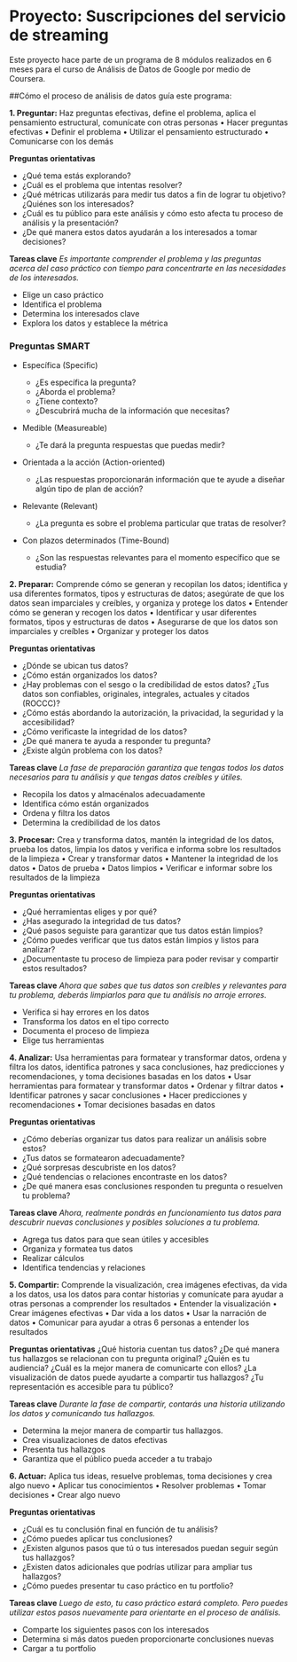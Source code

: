 # Proyecto: Suscripciones del servicio de streaming 
Este proyecto hace parte de un programa de 8 módulos realizados en 6 meses para el curso de Análisis de Datos de Google por medio de Coursera.

##Cómo el proceso de análisis de datos guía este programa:

**1. Preguntar:** Haz preguntas efectivas, define el problema, aplica el pensamiento estructural, comunícate con otras personas 
• Hacer preguntas efectivas
• Definir el problema 
• Utilizar el pensamiento estructurado 
• Comunicarse con los demás 

**Preguntas orientativas**
- ¿Qué tema estás explorando?
- ¿Cuál es el problema que intentas resolver?
- ¿Qué métricas utilizarás para medir tus datos a fin de lograr tu objetivo? ¿Quiénes son los interesados?
- ¿Cuál es tu público para este análisis y cómo esto afecta tu proceso de análisis y la presentación?
- ¿De qué manera estos datos ayudarán a los interesados a tomar decisiones?

**Tareas clave**
*Es importante comprender el problema y las preguntas acerca del caso práctico con tiempo para concentrarte en las necesidades de los interesados.*
- Elige un caso práctico
- Identifica el problema
- Determina los interesados clave
- Explora los datos y establece la métrica

### Preguntas SMART
- Específica (Specific)
  - ¿Es específica la pregunta? 
  - ¿Aborda el problema? 
  - ¿Tiene contexto? 
  - ¿Descubrirá mucha de la información que necesitas?
  
- Medible (Measureable)
  - ¿Te dará la pregunta respuestas que puedas medir?
  
- Orientada a la acción (Action-oriented)
  - ¿Las respuestas proporcionarán información que te ayude a diseñar algún tipo de plan de acción?

- Relevante (Relevant)
  - ¿La pregunta es sobre el problema particular que tratas de resolver?

- Con plazos determinados (Time-Bound)
  - ¿Son las respuestas relevantes para el momento específico que se estudia?


**2. Preparar:** Comprende cómo se generan y recopilan los datos; identifica y usa diferentes formatos, tipos y estructuras de datos; asegúrate de que los datos sean imparciales y creíbles, y organiza y protege los datos 
• Entender cómo se generan y recogen los datos 
• Identificar y usar diferentes formatos, tipos y estructuras de datos 
• Asegurarse de que los datos son imparciales y creíbles 
• Organizar y proteger los datos 

**Preguntas orientativas**
- ¿Dónde se ubican tus datos?
- ¿Cómo están organizados los datos?
- ¿Hay problemas con el sesgo o la credibilidad de estos datos? ¿Tus datos son confiables, originales, integrales, actuales y citados (ROCCC)?
- ¿Cómo estás abordando la autorización, la privacidad, la seguridad y la accesibilidad?
- ¿Cómo verificaste la integridad de los datos?
- ¿De qué manera te ayuda a responder tu pregunta?
- ¿Existe algún problema con los datos?

**Tareas clave**
*La fase de preparación garantiza que tengas todos los datos necesarios para tu análisis y que tengas datos creíbles y útiles.*
- Recopila los datos y almacénalos adecuadamente
- Identifica cómo están organizados
- Ordena y filtra los datos
- Determina la credibilidad de los datos


**3. Procesar:** Crea y transforma datos, mantén la integridad de los datos, prueba los datos, limpia los datos y verifica e informa sobre los resultados de la limpieza 
• Crear y transformar datos
• Mantener la integridad de los datos 
• Datos de prueba 
• Datos limpios 
• Verificar e informar sobre los resultados de la limpieza 

**Preguntas orientativas**
- ¿Qué herramientas eliges y por qué?
- ¿Has asegurado la integridad de tus datos?
- ¿Qué pasos seguiste para garantizar que tus datos están limpios?
- ¿Cómo puedes verificar que tus datos están limpios y listos para analizar?
- ¿Documentaste tu proceso de limpieza para poder revisar y compartir estos resultados?

**Tareas clave**
*Ahora que sabes que tus datos son creíbles y relevantes para tu problema, deberás limpiarlos para que tu análisis no arroje errores.*
- Verifica si hay errores en los datos
- Transforma los datos en el tipo correcto
- Documenta el proceso de limpieza
- Elige tus herramientas


**4. Analizar:** Usa herramientas para formatear y transformar datos, ordena y filtra los datos, identifica patrones y saca conclusiones, haz predicciones y recomendaciones, y toma decisiones basadas en los datos
• Usar herramientas para formatear y transformar datos 
• Ordenar y filtrar datos 
• Identificar patrones y sacar conclusiones 
• Hacer predicciones y recomendaciones 
• Tomar decisiones basadas en datos 

**Preguntas orientativas**
- ¿Cómo deberías organizar tus datos para realizar un análisis sobre estos?
- ¿Tus datos se formatearon adecuadamente?
- ¿Qué sorpresas descubriste en los datos?
- ¿Qué tendencias o relaciones encontraste en los datos?
- ¿De qué manera esas conclusiones responden tu pregunta o resuelven tu problema?

**Tareas clave**
*Ahora, realmente pondrás en funcionamiento tus datos para descubrir nuevas conclusiones y posibles soluciones a tu problema.*
- Agrega tus datos para que sean útiles y accesibles
- Organiza y formatea tus datos
- Realizar cálculos
- Identifica tendencias y relaciones


**5. Compartir:** Comprende la visualización, crea imágenes efectivas, da vida a los datos, usa los datos para contar historias y comunícate para ayudar a otras personas a comprender los resultados 
• Entender la visualización 
• Crear imágenes efectivas 
• Dar vida a los datos 
• Usar la narración de datos 
• Comunicar para ayudar a otras 6 personas a entender los resultados 

**Preguntas orientativas**
¿Qué historia cuentan tus datos?
¿De qué manera tus hallazgos se relacionan con tu pregunta original?
¿Quién es tu audiencia? ¿Cuál es la mejor manera de comunicarte con ellos?
¿La visualización de datos puede ayudarte a compartir tus hallazgos?
¿Tu representación es accesible para tu público?

**Tareas clave**
*Durante la fase de compartir, contarás una historia utilizando los datos y comunicando tus hallazgos.*
- Determina la mejor manera de compartir tus hallazgos.
- Crea visualizaciones de datos efectivas
- Presenta tus hallazgos
- Garantiza que el público pueda acceder a tu trabajo


**6. Actuar:** Aplica tus ideas, resuelve problemas, toma decisiones y crea algo nuevo
• Aplicar tus conocimientos 
• Resolver problemas 
• Tomar decisiones 
• Crear algo nuevo 

**Preguntas orientativas**
- ¿Cuál es tu conclusión final en función de tu análisis?
- ¿Cómo puedes aplicar tus conclusiones?
- ¿Existen algunos pasos que tú o tus interesados puedan seguir según tus hallazgos?
- ¿Existen datos adicionales que podrías utilizar para ampliar tus hallazgos?
- ¿Cómo puedes presentar tu caso práctico en tu portfolio?

**Tareas clave**
*Luego de esto, tu caso práctico estará completo. Pero puedes utilizar estos pasos nuevamente para orientarte en el proceso de análisis.*
- Comparte los siguientes pasos con los interesados
- Determina si más datos pueden proporcionarte conclusiones nuevas
- Cargar a tu portfolio